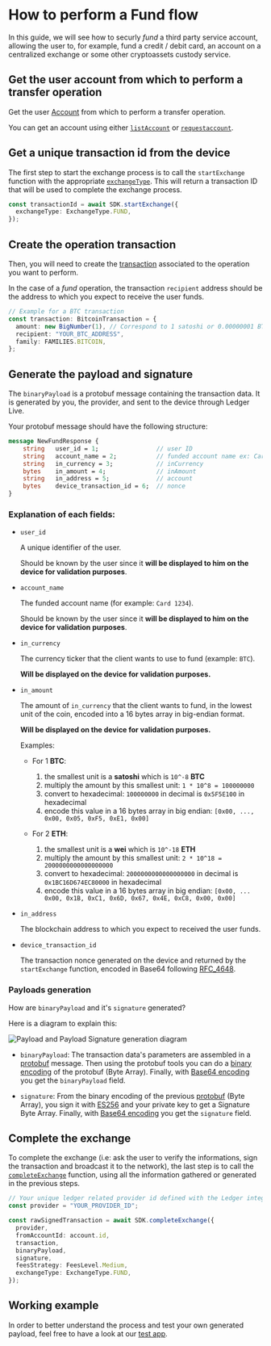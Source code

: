 # How to perform a Fund flow

In this guide, we will see how to securly _fund_ a third party service account, allowing the user to, for example, fund a credit / debit card, an account on a centralized exchange or some other cryptoassets custody service.

## Get the user account from which to perform a transfer operation

Get the user [Account](https://github.com/LedgerHQ/live-app-sdk/blob/main/docs/reference/modules.md#account) from which to perform a transfer operation.

You can get an account using either [`listAccount`](https://github.com/LedgerHQ/live-app-sdk/blob/main/docs/reference/classes/LedgerLivePlatformSDK.md#listaccounts) or [`requestaccount`](https://github.com/LedgerHQ/live-app-sdk/blob/main/docs/reference/classes/LedgerLivePlatformSDK.md#requestaccount).

## Get a unique transaction id from the device

The first step to start the exchange process is to call the `startExchange` function with the appropriate [`exchangeType`](https://github.com/LedgerHQ/live-app-sdk/blob/main/docs/reference/enums/ExchangeType.md). This will return a transaction ID that will be used to complete the exchange process.

```ts
const transactionId = await SDK.startExchange({
  exchangeType: ExchangeType.FUND,
});
```

## Create the operation transaction

Then, you will need to create the [transaction](https://github.com/LedgerHQ/live-app-sdk/blob/main/docs/reference/modules.md#transaction) associated to the operation you want to perform.

In the case of a _fund_ operation, the transaction `recipient` address should be the address to which you expect to receive the user funds.

```ts
// Example for a BTC transaction
const transaction: BitcoinTransaction = {
  amount: new BigNumber(1), // Correspond to 1 satoshi or 0.00000001 BTC
  recipient: "YOUR_BTC_ADDRESS",
  family: FAMILIES.BITCOIN,
};
```

## Generate the payload and signature

The `binaryPayload` is a protobuf message containing the transaction data. It is generated by you, the provider, and sent to the device through Ledger Live.

Your protobuf message should have the following structure:

```protobuf
message NewFundResponse {
    string   user_id = 1;                // user ID
    string   account_name = 2;           // funded account name ex: Card 1234
    string   in_currency = 3;            // inCurrency
    bytes    in_amount = 4;              // inAmount
    string   in_address = 5;             // account
    bytes    device_transaction_id = 6;  // nonce
}
```

### Explanation of each fields:

- `user_id`

  A unique identifier of the user.

  Should be known by the user since it **will be displayed to him on the device for validation purposes**.

- `account_name`

  The funded account name (for example: `Card 1234`).

  Should be known by the user since it **will be displayed to him on the device for validation purposes**.

- `in_currency`

  The currency ticker that the client wants to use to fund (example: `BTC`).

  **Will be displayed on the device for validation purposes.**

- `in_amount`

  The amount of `in_currency` that the client wants to fund, in the lowest unit of the coin, encoded into a 16 bytes array in big-endian format.

  **Will be displayed on the device for validation purposes.**

  Examples:

  - For 1 **BTC**:

    1. the smallest unit is a **satoshi** which is `10^-8` **BTC**
    2. multiply the amount by this smallest unit: `1 * 10^8 = 100000000`
    3. convert to hexadecimal: `100000000` in decimal is `0x5F5E100` in hexadecimal
    4. encode this value in a 16 bytes array in big endian: `[0x00, ..., 0x00, 0x05, 0xF5, 0xE1, 0x00]`

  - For 2 **ETH**:

    1. the smallest unit is a **wei** which is `10^-18` **ETH**
    2. multiply the amount by this smallest unit: `2 * 10^18 = 2000000000000000000`
    3. convert to hexadecimal: `2000000000000000000` in decimal is `0x1BC16D674EC80000` in hexadecimal
    4. encode this value in a 16 bytes array in big endian: `[0x00, ... 0x00, 0x1B, 0xC1, 0x6D, 0x67, 0x4E, 0xC8, 0x00, 0x00]`

- `in_address`

  The blockchain address to which you expect to received the user funds.

- `device_transaction_id`

  The transaction nonce generated on the device and returned by the `startExchange` function, encoded in Base64 following [RFC_4648](https://en.wikipedia.org/wiki/Base64#RFC_4648).

### Payloads generation

How are `binaryPayload` and it's `signature` generated?

Here is a diagram to explain this:

![Payload and Payload Signature generation diagram](https://developers.ledger.com/docs/platform-app/images/funding-payload-signature-generation.png)

- `binaryPayload`: The transaction data's parameters are assembled in a [protobuf](https://developers.google.com/protocol-buffers) message. Then using the protobuf tools you can do a [binary encoding](https://developers.google.com/protocol-buffers/docs/encoding) of the protobuf (Byte Array). Finally, with [Base64 encoding](https://en.wikipedia.org/wiki/Base64) you get the `binaryPayload` field.

- `signature`: From the binary encoding of the previous [protobuf](https://developers.google.com/protocol-buffers) (Byte Array), you sign it with [ES256](https://ldapwiki.com/wiki/ES256) and your private key to get a Signature Byte Array. Finally, with [Base64 encoding](https://en.wikipedia.org/wiki/Base64) you get the `signature` field.

## Complete the exchange

To complete the exchange (i.e: ask the user to verify the informations, sign the transaction and broadcast it to the network), the last step is to call the [`completeExchange`](https://github.com/LedgerHQ/live-app-sdk/blob/main/docs/reference/classes/LedgerLivePlatformSDK.md#completeexchange) function, using all the information gathered or generated in the previous steps.

```ts
// Your unique ledger related provider id defined with the Ledger integration team
const provider = "YOUR_PROVIDER_ID";

const rawSignedTransaction = await SDK.completeExchange({
  provider,
  fromAccountId: account.id,
  transaction,
  binaryPayload,
  signature,
  feesStrategy: FeesLevel.Medium,
  exchangeType: ExchangeType.FUND,
});
```

## Working example

In order to better understand the process and test your own generated payload, feel free to have a look at our [test app](https://github.com/LedgerHQ/platform-app-test-exchange).
